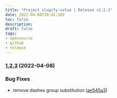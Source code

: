 ```yaml
---
title: "Project slugify-value | Release v1.2.3"
date: 2022-04-08T19:41:10Z
toc: false
description: 
draft: false
tags:
- opensource
- github
- release
---
```

### [1.2.3](https://github.com/rlespinasse/slugify-value/compare/v1.2.2...v1.2.3) (2022-04-08)


### Bug Fixes

* remove dashes group substitution ([ae545a3](https://github.com/rlespinasse/slugify-value/commit/ae545a3d5dd3d0404354377cb00cd253f047aefc))



